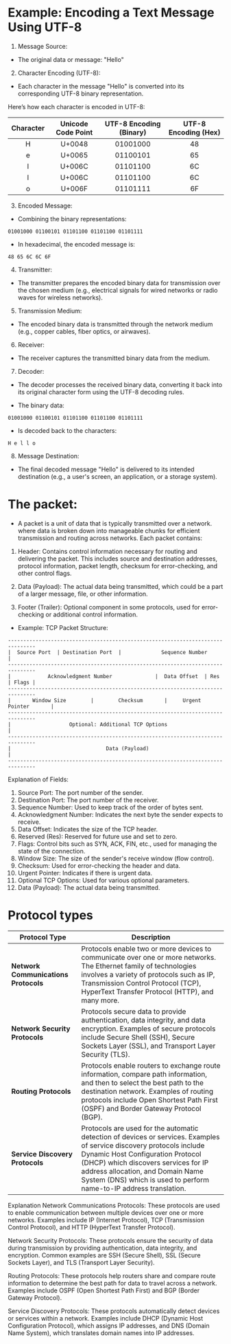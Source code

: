 # Example: Encoding a Text Message Using UTF-8
1) Message Source:

- The original data or message: "Hello"

2) Character Encoding (UTF-8):

-  Each character in the message "Hello" is converted into its corresponding UTF-8 binary representation.

Here’s how each character is encoded in UTF-8:

| Character | Unicode Code Point | UTF-8 Encoding (Binary) | UTF-8 Encoding (Hex) |
|:---------:|:-------------------:|:-----------------------:|:---------------------:|
| H         | U+0048              | 01001000                | 48                    |
| e         | U+0065              | 01100101                | 65                    |
| l         | U+006C              | 01101100                | 6C                    |
| l         | U+006C              | 01101100                | 6C                    |
| o         | U+006F              | 01101111                | 6F                    |


3) Encoded Message:

-  Combining the binary representations:
```
01001000 01100101 01101100 01101100 01101111
```
- In hexadecimal, the encoded message is:
```
48 65 6C 6C 6F
```

4) Transmitter:

- The transmitter prepares the encoded binary data for transmission over the chosen medium (e.g., electrical signals for wired networks or radio waves for wireless networks).

5) Transmission Medium:

- The encoded binary data is transmitted through the network medium (e.g., copper cables, fiber optics, or airwaves).

6) Receiver:

- The receiver captures the transmitted binary data from the medium.
7) Decoder:

- The decoder processes the received binary data, converting it back into its original character form using the UTF-8 decoding rules.

- The binary data:
```
01001000 01100101 01101100 01101100 01101111
```

- Is decoded back to the characters:
```
H e l l o
```

8) Message Destination:

- The final decoded message "Hello" is delivered to its intended destination (e.g., a user's screen, an application, or a storage system).



# The packet:

- A packet is a unit of data that is typically transmitted over a network. where data is broken down into manageable chunks for efficient transmission and routing across networks. Each packet contains:

1) Header: Contains control information necessary for routing and delivering the packet. This includes source and destination addresses, protocol information, packet length, checksum for error-checking, and other control flags.

2) Data (Payload): The actual data being transmitted, which could be a part of a larger message, file, or other information.

3) Footer (Trailer): Optional component in some protocols, used for error-checking or additional control information.

- Example: TCP Packet Structure:

```
-------------------------------------------------------------------------------
|  Source Port  | Destination Port  |             Sequence Number             |
-------------------------------------------------------------------------------
|            Acknowledgment Number              |  Data Offset  | Res | Flags |
-------------------------------------------------------------------------------
|       Window Size        |        Checksum       |     Urgent Pointer       |
-------------------------------------------------------------------------------
|                   Optional: Additional TCP Options                          |
-------------------------------------------------------------------------------
|                               Data (Payload)                                |
-------------------------------------------------------------------------------
```

Explanation of Fields:

1) Source Port: The port number of the sender.
2) Destination Port: The port number of the receiver.
3) Sequence Number: Used to keep track of the order of bytes sent.
4) Acknowledgment Number: Indicates the next byte the sender expects to receive.
5) Data Offset: Indicates the size of the TCP header.
6) Reserved (Res): Reserved for future use and set to zero.
7) Flags: Control bits such as SYN, ACK, FIN, etc., used for managing the state of the connection.
8) Window Size: The size of the sender's receive window (flow control).
9) Checksum: Used for error-checking the header and data.
10) Urgent Pointer: Indicates if there is urgent data.
11) Optional TCP Options: Used for various optional parameters.
12) Data (Payload): The actual data being transmitted.

# Protocol types

| Protocol Type                    | Description                                                                                                                                           |
|----------------------------------|-------------------------------------------------------------------------------------------------------------------------------------------------------|
| **Network Communications Protocols** | Protocols enable two or more devices to communicate over one or more networks. The Ethernet family of technologies involves a variety of protocols such as IP, Transmission Control Protocol (TCP), HyperText Transfer Protocol (HTTP), and many more. |
| **Network Security Protocols**       | Protocols secure data to provide authentication, data integrity, and data encryption. Examples of secure protocols include Secure Shell (SSH), Secure Sockets Layer (SSL), and Transport Layer Security (TLS). |
| **Routing Protocols**                | Protocols enable routers to exchange route information, compare path information, and then to select the best path to the destination network. Examples of routing protocols include Open Shortest Path First (OSPF) and Border Gateway Protocol (BGP). |
| **Service Discovery Protocols**      | Protocols are used for the automatic detection of devices or services. Examples of service discovery protocols include Dynamic Host Configuration Protocol (DHCP) which discovers services for IP address allocation, and Domain Name System (DNS) which is used to perform name-to-IP address translation. |


Explanation
Network Communications Protocols: These protocols are used to enable communication between multiple devices over one or more networks. Examples include IP (Internet Protocol), TCP (Transmission Control Protocol), and HTTP (HyperText Transfer Protocol).

Network Security Protocols: These protocols ensure the security of data during transmission by providing authentication, data integrity, and encryption. Common examples are SSH (Secure Shell), SSL (Secure Sockets Layer), and TLS (Transport Layer Security).

Routing Protocols: These protocols help routers share and compare route information to determine the best path for data to travel across a network. Examples include OSPF (Open Shortest Path First) and BGP (Border Gateway Protocol).

Service Discovery Protocols: These protocols automatically detect devices or services within a network. Examples include DHCP (Dynamic Host Configuration Protocol), which assigns IP addresses, and DNS (Domain Name System), which translates domain names into IP addresses. ​